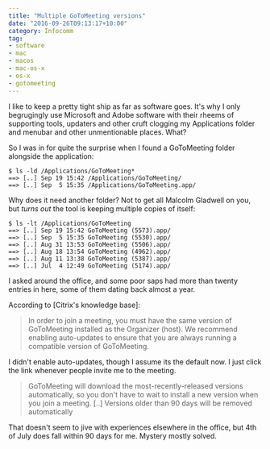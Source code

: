 ```yaml
---
title: "Multiple GoToMeeting versions"
date: "2016-09-26T09:13:17+10:00"
category: Infocomm
tag:
- software
- mac
- macos
- mac-os-x
- os-x
- gotomeeting
---
```

I like to keep a pretty tight ship as far as software goes. It's why I only begrugingly use Microsoft and Adobe software with their rheems of supporting tools, updaters and other cruft clogging my Applications folder and menubar and other unmentionable places. What?

So I was in for quite the surprise when I found a GoToMeeting folder alongside the application:


    $ ls -ld /Applications/GoToMeeting*
    ==> [..] Sep 19 15:42 /Applications/GoToMeeting/
    ==> [..] Sep  5 15:35 /Applications/GoToMeeting.app/

Why does it need another folder? Not to get all Malcolm Gladwell on you, but *turns out* the tool is keeping multiple copies of itself:

    $ ls -lt /Applications/GoToMeeting
    ==> [..] Sep 19 15:42 GoToMeeting (5573).app/
    ==> [..] Sep  5 15:35 GoToMeeting (5530).app/
    ==> [..] Aug 31 13:53 GoToMeeting (5506).app/
    ==> [..] Aug 18 13:54 GoToMeeting (4962).app/
    ==> [..] Aug 11 13:38 GoToMeeting (5387).app/
    ==> [..] Jul  4 12:49 GoToMeeting (5174).app/

I asked around the office, and some poor saps had more than twenty entries in here, some of them dating back almost a year.

According to [Citrix's knowledge base]:

> In order to join a meeting, you must have the same version of GoToMeeting installed as the Organizer (host). We recommend enabling auto-updates to ensure that you are always running a compatible version of GoToMeeting.

I didn't enable auto-updates, though I assume its the default now. I just click the link whenever people invite me to the meeting.

> GoToMeeting will download the most-recently-released versions automatically, so you don't have to wait to install a new version when you join a meeting. [..] Versions older than 90 days will be removed automatically

That doesn't seem to jive with experiences elsewhere in the office, but 4th of July does fall within 90 days for me. Mystery mostly solved.

[Citrix knowledge base]: https://support.citrixonline.com/en_US/meeting/knowledge_articles/000185085?title=Multiple+Versions+of+GoToMeeting+Installed+on+Ma
